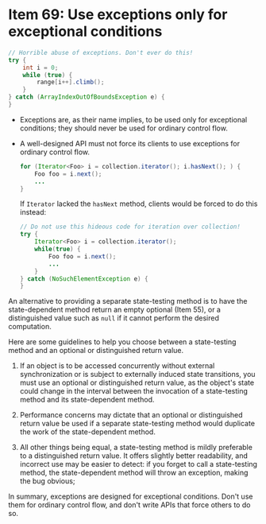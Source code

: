 # Item 69: Use exceptions only for exceptional conditions

```java
// Horrible abuse of exceptions. Don't ever do this!
try {
    int i = 0;    
    while (true) {
        range[i++].climb();    
    }
} catch (ArrayIndexOutOfBoundsException e) {
}
```

* Exceptions are, as their name implies, to be used only for exceptional conditions; they should never be used for 
  ordinary control flow.
  
* A well-designed API must not force its clients to use exceptions for ordinary control flow.

  ```java
  for (Iterator<Foo> i = collection.iterator(); i.hasNext(); ) {
      Foo foo = i.next();    
      ...
  }
  ```
  If `Iterator` lacked the `hasNext` method, clients would be forced to do this instead:
  ```java
  // Do not use this hideous code for iteration over collection!
  try {
      Iterator<Foo> i = collection.iterator();
      while(true) {
          Foo foo = i.next();        
          ...
      }
  } catch (NoSuchElementException e) {
  }
  ```

An alternative to providing a separate state-testing method is to have the state-dependent method return an empty 
optional (Item 55), or a distinguished value such as `null` if it cannot perform the desired computation.

Here are some guidelines to help you choose between a state-testing method and an optional or distinguished return 
value.

1. If an object is to be accessed concurrently without external synchronization or is subject to externally induced 
   state transitions, you must use an optional or distinguished return value, as the object's state could change in 
   the interval between the invocation of a state-testing method and its state-dependent method.
   
2. Performance concerns may dictate that an optional or distinguished return value be used if a separate 
   state-testing method would duplicate the work of the state-dependent method.
   
3. All other things being equal, a state-testing method is mildly preferable to a distinguished return value. It 
   offers slightly better readability, and incorrect use may be easier to detect: if you forget to call a 
   state-testing method, the state-dependent method will throw an exception, making the bug obvious;
  
In summary, exceptions are designed for exceptional conditions. Don't use them for ordinary control flow, and don't 
write APIs that force others to do so.
